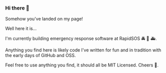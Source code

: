 ### Hi there 👋

Somehow you've landed on my page!

Well here it is...

I'm currently building emergency response software at RapidSOS 🚔 🚒 🚑.

Anything you find here is likely code I've written for fun and in tradition with the early days of GitHub and OSS.

Feel free to use anything you find, it should all be MIT Licensed. Cheers 🍻.
